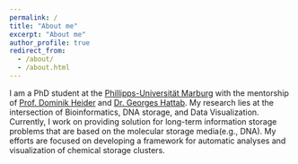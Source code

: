 ```yaml
---
permalink: /
title: "About me"
excerpt: "About me"
author_profile: true
redirect_from: 
  - /about/
  - /about.html
---
```


I am a PhD student at the [Phillipps-Universität Marburg](https://www.uni-marburg.de/en) with the mentorship of [Prof. Dominik Heider](http://heiderlab.de/?page_id=146) and [Dr. Georges Hattab](https://ghattab.github.io/). My research lies at the intersection of Bioinformatics, DNA storage, and Data Visualization. Currently, I work on providing solution for long-term information storage problems that are based on the molecular storage media(e.g., DNA). My efforts are focused on developing a framework for automatic analyses and visualization of chemical storage clusters.
